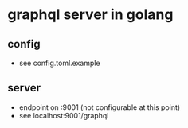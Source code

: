 # graphql server in golang

## config 

* see config.toml.example

## server 

* endpoint on :9001 (not configurable at this point)
* see localhost:9001/graphql

